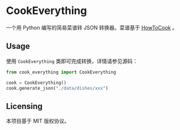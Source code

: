 # CookEverything

一个用 Python 编写的简易菜谱转 JSON 转换器。菜谱基于 [HowToCook](https://github.com/Anduin2017/HowToCook) 。

## Usage

使用 `CookEverything` 类即可完成转换，详情请参见源码：

```python
from cook_everything import CookEverything

cook = CookEverything()
cook.generate_json("./data/dishes/xxx")
```

## Licensing

本项目基于 MIT 版权协议。